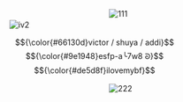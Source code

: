 ㅤㅤㅤㅤㅤㅤㅤㅤㅤㅤㅤㅤㅤㅤㅤㅤㅤㅤㅤㅤ       ㅤ ![111](https://github.com/user-attachments/assets/934c6332-a911-4d10-910a-076218b03a87)
ㅤㅤㅤㅤㅤㅤㅤㅤㅤㅤㅤㅤㅤㅤㅤㅤㅤㅤㅤㅤ       ㅤ ![iv2](https://github.com/user-attachments/assets/16a929aa-6805-4b0c-8b4e-38d73480cf7c)

$${\color{#66130d}victor / shuya / addi}$$
$${\color{#9e1948}esfp-a╰7w8 ᘐ}$$
$${\color{#de5d8f}ilovemybf}$$

ㅤㅤㅤㅤㅤㅤㅤㅤㅤㅤㅤㅤㅤㅤㅤㅤㅤㅤㅤㅤ       ㅤ ![222](https://github.com/user-attachments/assets/b57e69cd-66b5-4e32-afce-19af5f3907ea)
